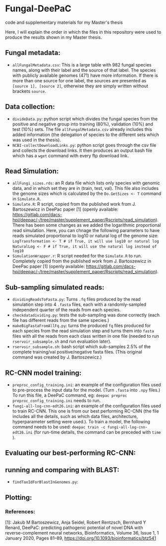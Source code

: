 # Fungal-DeePaC
code and supplementary materials for my Master's thesis

Here, I will explain the order in which the files in this repository were used to produce the results shown in my Master 
thesis.

## Fungal metadata:
- `allFungalMetadata.csv`: This is a large table with 982 fungal species names, along with their label and the source of that label. The species with publicly available genomes (471) have more information.
If there is more than one source for one label, the sources are presented as `[source 1], [source 2]`, otherwise they are simply written without brackets `source`.

## Data collection:
- `divideData.py`: python script which divides the fungal species from the positive and negative group into training (80%), validation (10%) and test (10%) sets. The file `allFungalMetadata.csv` already includes this added information (the delegation of species to the different sets which was used in the thesis).
- `NCBI-collectDownloadLinks.py`: python script goes through the csv file and collects the download links. It then produces an output bash file which has a `wget` command with every ftp download link.

## Read Simulation:
- `allFungi_sizes.rds`: an R data file which lists only species with genomic data, and in which set they are in (train, test, val). This file also includes the genome sizes which is calculated by the `Do.GetSizes <- T` command in `Simulate.R`.
- `Simulate.R`: R script, copied from the published work from J. Bartoszewicz in DeePac paper [1] (openly available: https://gitlab.com/dacs-hpi/deepac/-/tree/master/supplement_paper/Rscripts/read_simulation).
There has been some changes as we added the logarithmic proportional read simulation. Here, you can chnage the following parameters to have reads simulated proportional to log10 or natural log of the genome size:
`LogTransformation <- T # if True, it will use log10 or natural log`
`NaturalLog <- F # if True, it will use the natural log instead of log10`
- `SimulationWrapper.r`: R script needed for the `Simulate.R` to run. Completely copied from the published work from J. Bartoszewicz in DeePac paper [1] (openly available: https://gitlab.com/dacs-hpi/deepac/-/tree/master/supplement_paper/Rscripts/read_simulation). 

## Sub-sampling simulated reads:
- `dividingReadsToFasta.py`: Turns `.fq` files produced by the read simulation step into 4 `.fasta` files, each with a randomly-sampled independent quarter of the reads from each species.  
- `checkdatadividing.py`: tests the sub-sampling was done correctly (each file has different reads from the same species.)
- `makeBigFastaFromAllFq.py`: turns the produced `fq` files produced for each species from the read simulation step and turns them into `fasta` files with all the reads from each class written in one file (needed to run `rservoir_subsample.sh` and run evaluation later).
- `rservoir_subsample.sh`: bash script which sub-samples 2.5% of the complete training/val positive/negative fasta files. (This original command was created by J. Bartoszewicz.)

## RC-CNN model training:
- `preproc_config_training.ini`: an example of the configuration files used to pre-process the input data for the model. (Turn `.fasta` into `.npy` files.) To run this file, a DeePaC command, eg: `deepac preproc preproc_config_training.ini` needs to run.
- `fungi-all-log-cnn-edt26.ini`: an example of the configuration files used to train RC-CNN. This one is from our best performing RC-CNN (the file includes all the details, such as which data files, architecture, hyperparameter setting were used.). To train a model, the following command needs to be used: `deepac train -c fungi-all-log-cnn-edt26.ini` (for run-time details, the command can be preceded with `time `).

## Evaluating our best-performing RC-CNN:

## running and comparing with BLAST:
- `findTaxIdForBlastInGenomes.py`:

## Plotting:



### References:
[1]: Jakub M Bartoszewicz, Anja Seidel, Robert Rentzsch, Bernhard Y Renard, DeePaC: predicting pathogenic potential of novel DNA with reverse-complement neural networks, Bioinformatics, Volume 36, Issue 1, 1 January 2020, Pages 81–89, https://doi.org/10.1093/bioinformatics/btz541